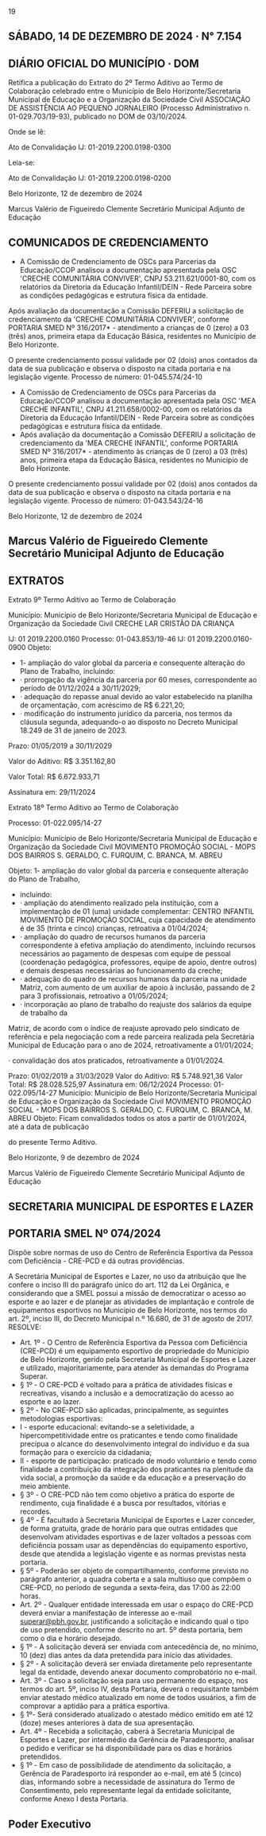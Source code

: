 <!-- image -->

19

## SÁBADO, 14 DE DEZEMBRO DE 2024 · N° 7.154

## DIÁRIO OFICIAL DO MUNICÍPIO · DOM

Retifica a publicação do Extrato do 2º Termo Aditivo ao Termo de Colaboração celebrado  entre  o  Município  de  Belo  Horizonte/Secretaria  Municipal  de  Educação  e  a Organização da Sociedade Civil ASSOCIAÇÃO DE ASSISTÊNCIA AO PEQUENO JORNALEIRO (Processo Administrativo n. 01-029.703/19-93), publicado no DOM de 03/10/2024.

Onde se lê:

Ato de Convalidação IJ: 01-2019.2200.0198-0300

Leia-se:

Ato de Convalidação IJ: 01-2019.2200.0198-0200

Belo Horizonte, 12 de dezembro de 2024

Marcus Valério de Figueiredo Clemente Secretário Municipal Adjunto de Educação

## COMUNICADOS DE CREDENCIAMENTO

- A  Comissão  de  Credenciamento  de  OSCs  para  Parcerias  da  Educação/CCOP analisou a documentação apresentada pela OSC 'CRECHE COMUNITÁRIA CONVIVER', CNPJ 53.211.621/0001-80, com os relatórios da Diretoria da Educação Infantil/DEIN - Rede Parceira sobre as condições pedagógicas e estrutura física da entidade.

Após  avaliação  da  documentação  a  Comissão  DEFERIU  a  solicitação  de credenciamento  da  'CRECHE  COMUNITÁRIA  CONVIVER',  conforme  PORTARIA  SMED Nº 316/2017* - atendimento a crianças de 0 (zero) a 03 (três) anos, primeira etapa da Educação Básica, residentes no Município de Belo Horizonte.

O presente credenciamento possui validade por 02 (dois) anos contados da data de sua publicação e observa o disposto na citada portaria e na legislação vigente. Processo de número: 01-045.574/24-10

- A  Comissão  de  Credenciamento  de  OSCs  para  Parcerias  da  Educação/CCOP analisou  a  documentação  apresentada  pela  OSC  'MEA  CRECHE  INFANTIL',  CNPJ 41.211.658/0002-00, com os relatórios da Diretoria da Educação Infantil/DEIN - Rede Parceira sobre as condições pedagógicas e estrutura física da entidade.
- Após  avaliação  da  documentação  a  Comissão  DEFERIU  a  solicitação  de credenciamento da 'MEA CRECHE INFANTIL', conforme PORTARIA SMED Nº 316/2017* - atendimento às crianças de 0 (zero) a 03 (três) anos, primeira etapa da Educação Básica, residentes no Município de Belo Horizonte.

O presente credenciamento possui validade por 02 (dois) anos contados da data de sua publicação e observa o disposto na citada portaria e na legislação vigente. Processo de número: 01-043.543/24-16

Belo Horizonte, 12 de dezembro de 2024

## Marcus Valério de Figueiredo Clemente Secretário Municipal Adjunto de Educação

## EXTRATOS

Extrato 9º Termo Aditivo ao Termo de Colaboração

Município: Município de Belo Horizonte/Secretaria Municipal de Educação e Organização da Sociedade Civil CRECHE LAR CRISTÃO DA CRIANÇA

IJ: 01 2019.2200.0160 Processo: 01-043.853/19-46 IJ: 01 2019.2200.0160-0900 Objeto:

- 1- ampliação do valor global da parceria e consequente alteração do Plano de Trabalho, incluindo:
- ·  prorrogação  da  vigência  da  parceria  por  60  meses,  correspondente  ao  período  de 01/12/2024 a 30/11/2029;
- · adequação do repasse anual devido ao valor estabelecido na planilha de orçamentação, com acréscimo de R$ 6.221,20;
- ·  modificação  do  instrumento  jurídico  da  parceria,  nos  termos  da  cláusula  segunda, adequando-o ao disposto no Decreto Municipal 18.249 de 31 de janeiro de 2023.

Prazo: 01/05/2019 a 30/11/2029

Valor do Aditivo: R$ 3.351.162,80

Valor Total: R$ 6.672.933,71

Assinatura em: 29/11/2024

Extrato 18º Termo Aditivo ao Termo de Colaboração

Processo: 01-022.095/14-27

Município: Município de Belo Horizonte/Secretaria Municipal de Educação e Organização da Sociedade Civil MOVIMENTO PROMOÇÃO SOCIAL - MOPS DOS BAIRROS S. GERALDO, C. FURQUIM, C. BRANCA, M. ABREU

Objeto: 1- ampliação do valor global da parceria e consequente alteração do Plano de Trabalho,

- incluindo:
- · ampliação do atendimento realizado pela instituição, com a implementação de 01 (uma) unidade  complementar:  CENTRO  INFANTIL  MOVIMENTO  DE  PROMOÇÃO  SOCIAL,  cuja capacidade de atendimento é de 35 (trinta e cinco) crianças, retroativa a 01/04/2024;
- · ampliação do quadro de recursos humanos da parceria correspondente à efetiva ampliação do atendimento, incluindo recursos necessários ao pagamento de despesas com equipe de pessoal (coordenação pedagógica, professores, equipe de apoio, dentre outros) e demais despesas necessárias ao funcionamento da creche;
- · adequação do quadro de recursos humanos da parceria na unidade Matriz, com aumento de  um  auxiliar  de  apoio  à  inclusão,  passando  de  2  para  3  profissionais,  retroativo  a 01/05/2024;
- · incorporação ao plano de trabalho do reajuste dos salários da equipe de trabalho da

Matriz, de acordo com o índice de reajuste aprovado pelo sindicato de referência e pela negociação com a rede parceira realizada pela Secretária Municipal de Educação para o ano de 2024, retroativamente a 01/01/2024;

· convalidação dos atos praticados, retroativamente a 01/01/2024.

Prazo: 01/02/2019 a 31/03/2029 Valor do Aditivo: R$ 5.748.921,36 Valor Total: R$ 28.028.525,97 Assinatura em: 06/12/2024 Processo: 01-022.095/14-27 Município: Município de Belo Horizonte/Secretaria Municipal de Educação e Organização da Sociedade Civil MOVIMENTO PROMOÇÃO SOCIAL - MOPS DOS BAIRROS S. GERALDO, C. FURQUIM, C. BRANCA, M. ABREU Objeto: Ficam convalidados todos os atos a partir de 01/01/2024, até a data de publicação

do presente Termo Aditivo.

Belo Horizonte, 9 de dezembro de 2024

Marcus Valério de Figueiredo Clemente Secretário Municipal Adjunto de Educação

## SECRETARIA MUNICIPAL DE ESPORTES E LAZER

## PORTARIA SMEL Nº 074/2024

Dispõe  sobre  normas  de  uso  do  Centro  de  Referência  Esportiva  da  Pessoa  com Deficiência - CRE-PCD e dá outras providências.

A Secretária Municipal de Esportes e Lazer, no uso da atribuição que lhe confere o inciso III do parágrafo único do art. 112 da Lei Orgânica, e considerando que a SMEL possui a missão de democratizar o acesso ao esporte e ao lazer e de planejar as atividades de implantação e controle de equipamentos esportivos no Município de Belo Horizonte, nos termos do art. 2º, inciso III, do Decreto Municipal n.º 16.680, de 31 de agosto de 2017. RESOLVE:

- Art. 1º - O Centro de Referência Esportiva da Pessoa com Deficiência (CRE-PCD) é um equipamento esportivo de propriedade do Município de Belo Horizonte, gerido pela Secretaria Municipal de Esportes e Lazer e utilizado, majoritariamente, para atender às demandas do Programa Superar.
- § 1º - O CRE-PCD é voltado para a prática de atividades físicas e recreativas, visando a inclusão e a democratização do acesso ao esporte e ao lazer.
- § 2º - No CRE-PCD são aplicadas, principalmente, as seguintes metodologias esportivas:
- I - esporte educacional: evitando-se a seletividade, a hipercompetitividade entre os praticantes e tendo como finalidade precípua o alcance do desenvolvimento integral do indivíduo e da sua formação para o exercício da cidadania;
- II - esporte de participação: praticado de modo voluntário e tendo como finalidade a contribuição da integração dos praticantes na plenitude da vida social, a promoção da saúde e da educação e a preservação do meio ambiente.
- § 3º - O CRE-PCD não tem como objetivo a prática do esporte de rendimento, cuja finalidade é a busca por resultados, vitórias e recordes.
- §  4º  -  É  facultado  à  Secretaria  Municipal  de  Esportes  e  Lazer  conceder,  de forma gratuita, grade de horário para que outras entidades que desenvolvam atividades esportivas e de lazer voltados a pessoas com deficiência possam usar as dependências do equipamento esportivo, desde que atendida a legislação vigente e as normas previstas nesta portaria.
- § 5º - Poderão ser objeto de compartilhamento, conforme previsto no parágrafo anterior, a quadra coberta e a sala multiuso que compõem o CRE-PCD, no período de segunda a sexta-feira, das 17:00 às 22:00 horas.
- Art. 2º - Qualquer entidade interessada em usar o espaço do CRE-PCD deverá enviar a manifestação de interesse ao e-mail superar@pbh.gov.br, justificando a solicitação e indicando qual o tipo de uso pretendido, conforme descrito no art. 5º desta portaria, bem como o dia e horário desejado.
- § 1º - A solicitação deverá ser enviada com antecedência de, no mínimo, 10 (dez) dias antes da data pretendida para início das atividades.
- § 2º - A solicitação deverá ser enviada diretamente pelo representante legal da entidade, devendo anexar documento comprobatório no e-mail.
- Art. 3º - Caso a solicitação seja para uso permanente do espaço, nos termos do art. 5º, inciso IV, desta Portaria, deverá o requisitante também enviar atestado médico atualizado em nome de todos usuários, a fim de comprovar a aptidão para a prática esportiva.
- § 1º- Será considerado atualizado o atestado médico emitido em até 12 (doze) meses anteriores à data de sua apresentação.
- Art. 4º - Recebida a solicitação, caberá à Secretaria Municipal de Esportes e Lazer, por intermédio da Gerência de Paradesporto, analisar o pedido e verificar se há disponibilidade para os dias e horários pretendidos.
- § 1º - Em caso de possibilidade de atendimento da solicitação, a Gerência de Paradesporto irá responder ao e-mail, em até 5 (cinco) dias, informando sobre a necessidade de assinatura do Termo de Consentimento, pelo representante legal da entidade solicitante, conforme Anexo I desta Portaria.

## Poder Executivo

<!-- image -->